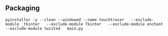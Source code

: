 ## Packaging
`pyinstaller -y --clean --windowed --name touchtracer   --exclude-module _tkinter   --exclude-module Tkinter   --exclude-module enchant   --exclude-module twisted   main.py`
